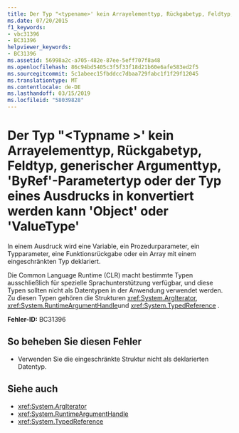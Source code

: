 ```yaml
---
title: Der Typ "<typename>' kein Arrayelementtyp, Rückgabetyp, Feldtyp, generischer Argumenttyp, 'ByRef'-Parametertyp oder der Typ eines Ausdrucks in konvertiert werden kann 'Object' oder 'ValueType'
ms.date: 07/20/2015
f1_keywords:
- vbc31396
- BC31396
helpviewer_keywords:
- BC31396
ms.assetid: 56998a2c-a705-482e-87ee-5eff707f8a48
ms.openlocfilehash: 86c94bd5405c3f5f33f18d21b60e6afe583ed2f5
ms.sourcegitcommit: 5c1abeec15fbddcc7dbaa729fabc1f1f29f12045
ms.translationtype: MT
ms.contentlocale: de-DE
ms.lasthandoff: 03/15/2019
ms.locfileid: "58039828"
---
```

# <a name="the-type-typename-cannot-be-an-array-element-type-return-type-field-type-generics-argument-type-byref-parameter-type-or-the-type-of-an-expression-converted-to-object-or-valuetype"></a>Der Typ "\<Typname >' kein Arrayelementtyp, Rückgabetyp, Feldtyp, generischer Argumenttyp, 'ByRef'-Parametertyp oder der Typ eines Ausdrucks in konvertiert werden kann 'Object' oder 'ValueType'
In einem Ausdruck wird eine Variable, ein Prozedurparameter, ein Typparameter, eine Funktionsrückgabe oder ein Array mit einem eingeschränkten Typ deklariert.  
  
 Die Common Language Runtime (CLR) macht bestimmte Typen ausschließlich für spezielle Sprachunterstützung verfügbar, und diese Typen sollten nicht als Datentypen in der Anwendung verwendet werden. Zu diesen Typen gehören die Strukturen <xref:System.ArgIterator>, <xref:System.RuntimeArgumentHandle>und <xref:System.TypedReference> .  
  
 **Fehler-ID:** BC31396  
  
## <a name="to-correct-this-error"></a>So beheben Sie diesen Fehler  
  
-   Verwenden Sie die eingeschränkte Struktur nicht als deklarierten Datentyp.  
  
## <a name="see-also"></a>Siehe auch

- <xref:System.ArgIterator>
- <xref:System.RuntimeArgumentHandle>
- <xref:System.TypedReference>

